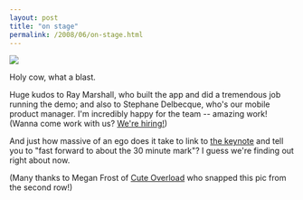 ```yaml
---
layout: post
title: "on stage"
permalink: /2008/06/on-stage.html
---
```


[![](https://farm4.static.flickr.com/3139/2566254924_3d33449f4a_m.jpg)](http://www.flickr.com/photos/msippey/2566254924/ "on stage at wwdc") 

Holy cow, what a blast.

Huge kudos to Ray Marshall, who built the app and did a tremendous job running the demo; and also to Stephane Delbecque, who's our mobile product manager. I'm incredibly happy for the team -- amazing work! (Wanna come work with us? [We're hiring!](http://www.sixapart.com/jobs/))

And just how massive of an ego does it take to link to [the keynote](http://events.apple.com.edgesuite.net/0806wdt546x/event/index.html) and tell you to "fast forward to about the 30 minute mark"? I guess we're finding out right about now.

(Many thanks to Megan Frost of [Cute Overload](http://cuteoverload.com/) who snapped this pic from the second row!)